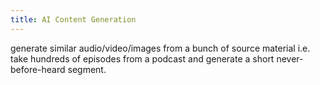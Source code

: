 ```yaml
---
title: AI Content Generation
---
```


generate similar audio/video/images from a bunch of source material
i.e. take hundreds of episodes from a podcast and generate a short never-before-heard segment.
